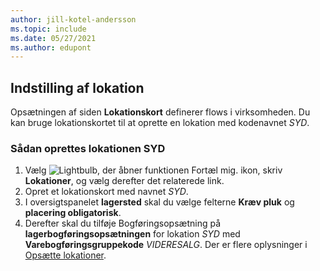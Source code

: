 ```yaml
---
author: jill-kotel-andersson
ms.topic: include
ms.date: 05/27/2021
ms.author: edupont
---
```

## <a name="setting-up-the-location"></a><a name="setting-up-the-location"></a>Indstilling af lokation

Opsætningen af siden **Lokationskort** definerer flows i virksomheden. Du kan bruge lokationskortet til at oprette en lokation med kodenavnet *SYD*.

### <a name="to-set-up-the-location-south"></a><a name="to-set-up-the-location-south"></a>Sådan oprettes lokationen SYD

1. Vælg ![Lightbulb, der åbner funktionen Fortæl mig.](../media/ui-search/search_small.png "Fortæl mig, hvad du vil foretage dig") ikon, skriv **Lokationer**, og vælg derefter det relaterede link.  
2. Opret et lokationskort med navnet *SYD*.  
3. I oversigtspanelet **lagersted** skal du vælge felterne **Kræv pluk** og **placering obligatorisk**.
4. Derefter skal du tilføje Bogføringsopsætning på **lagerbogføringsopsætningen** for lokation *SYD* med **Varebogføringsgruppekode** *VIDERESALG*. Der er flere oplysninger i [Opsætte lokationer](../inventory-how-setup-locations.md).
